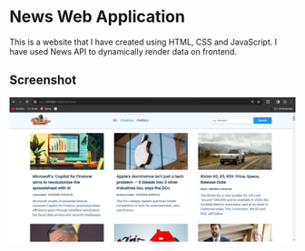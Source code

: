 
# News Web Application

This is a website that I have created using HTML, CSS and JavaScript. I have used News API to dynamically render data on frontend.


## Screenshot

![App Screenshot](https://github.com/SinghBanta/NewsApp/blob/main/assets/News_screenshot.png?raw=true)

